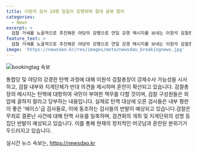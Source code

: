 ```yaml
---
title: 이원석 검사 24명 일일이 호명하며 절대 굴복 말라
categories:
  - News
excerpt: >
  검찰 거세를 노골적으로 추진해온 야당의 강행으로 연일 강경 메시지를 보내는 이원석 검찰총장. 강백신, 엄희준, 박상용 등 에이스급 검사들의 탄핵에 검사들의 반발과 이원석 총장의 지지를 촉발시켜, 검찰 내부 분위기가 고조되고 있다. 민주당의 탄핵 사유는 검사들의 냉소를 자아내며 반발을 유발하고 있으며, 탄핵 절차 본격화 시 검사들의 집단 반발이 예상된다. 이에 민주당은 검사들의 반발에 대비하여 전국적인 검사회의 개최를 검토하고 있다.
feature_text: >
  검찰 거세를 노골적으로 추진해온 야당의 강행으로 연일 강경 메시지를 보내는 이원석 검찰총장. 강백신, 엄희준, 박상용 등 에이스급 검사들의 탄핵에 검사들의 반발과 이원석 총장의 지지를 촉발시켜, 검찰 내부 분위기가 고조되고 있다. 민주당의 탄핵 사유는 검사들의 냉소를 자아내며 반발을 유발하고 있으며, 탄핵 절차 본격화 시 검사들의 집단 반발이 예상된다. 이에 민주당은 검사들의 반발에 대비하여 전국적인 검사회의 개최를 검토하고 있다.
image: 'https://newsdao.kr/res/images/meta/newsdao_breakingnews.jpg'
---
```


<p><img src="https://newsdao.kr/res/images/meta/newsdao_breakingnews.jpg" alt="bookingtag 속보" /></p>

<p>통합당 및 야당의 강경한 탄핵 과정에 대해 이원석 검찰총장이 강제수사 가능성을 시사하고, 검찰 내부와 지게단체가 반대 의견을 제시하며 혼란이 확산되고 있습니다. 검찰총장의 메시지는 탄핵에 대항하여 국민이 부여한 책무를 다할 것이며, 검찰 구성원들은 외압에 굴하지 말라고 당부하는 내용입니다. 실제로 탄핵 대상에 오른 검사들은 내부 평판이 좋은 '에이스'급 검사들로, 이에 동조하는 검사들의 반발이 예상되고 있습니다.검찰은 무죄로 결론난 사건에 대해 탄핵 사유를 일축하며, 검견회의 개최 및 지게단위의 성명 등 집단 반발이 예상되고 있습니다. 이를 통해 현재의 정치적인 어긋남과 혼란된 분위기가 두드러지고 있습니다.</p>
실시간 뉴스 속보는, <a href="https://newsdao.kr" rel="dofollow">https://newsdao.kr</a>


